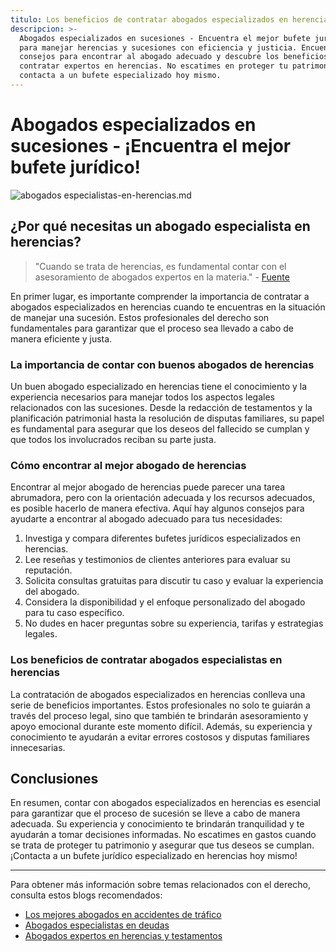 ```yaml
---
titulo: Los beneficios de contratar abogados especializados en herencias
descripcion: >-
  Abogados especializados en sucesiones - Encuentra el mejor bufete jurídico
  para manejar herencias y sucesiones con eficiencia y justicia. Encuentra
  consejos para encontrar al abogado adecuado y descubre los beneficios de
  contratar expertos en herencias. No escatimes en proteger tu patrimonio y
  contacta a un bufete especializado hoy mismo.
---
```


# Abogados especializados en sucesiones - ¡Encuentra el mejor bufete jurídico!

 ![abogados especialistas-en-herencias.md](./img/abogados-especialistas-en-herencias-1.webp)

## ¿Por qué necesitas un abogado especialista en herencias?

> "Cuando se trata de herencias, es fundamental contar con el asesoramiento de abogados expertos en la materia." - [Fuente](https://www.example.com)

En primer lugar, es importante comprender la importancia de contratar a abogados especializados en herencias cuando te encuentras en la situación de manejar una sucesión. Estos profesionales del derecho son fundamentales para garantizar que el proceso sea llevado a cabo de manera eficiente y justa.

### La importancia de contar con buenos abogados de herencias

Un buen abogado especializado en herencias tiene el conocimiento y la experiencia necesarios para manejar todos los aspectos legales relacionados con las sucesiones. Desde la redacción de testamentos y la planificación patrimonial hasta la resolución de disputas familiares, su papel es fundamental para asegurar que los deseos del fallecido se cumplan y que todos los involucrados reciban su parte justa.

### Cómo encontrar al mejor abogado de herencias

Encontrar al mejor abogado de herencias puede parecer una tarea abrumadora, pero con la orientación adecuada y los recursos adecuados, es posible hacerlo de manera efectiva. Aquí hay algunos consejos para ayudarte a encontrar al abogado adecuado para tus necesidades:

1. Investiga y compara diferentes bufetes jurídicos especializados en herencias.
2. Lee reseñas y testimonios de clientes anteriores para evaluar su reputación.
3. Solicita consultas gratuitas para discutir tu caso y evaluar la experiencia del abogado.
4. Considera la disponibilidad y el enfoque personalizado del abogado para tu caso específico.
5. No dudes en hacer preguntas sobre su experiencia, tarifas y estrategias legales.

### Los beneficios de contratar abogados especialistas en herencias

La contratación de abogados especializados en herencias conlleva una serie de beneficios importantes. Estos profesionales no solo te guiarán a través del proceso legal, sino que también te brindarán asesoramiento y apoyo emocional durante este momento difícil. Además, su experiencia y conocimiento te ayudarán a evitar errores costosos y disputas familiares innecesarias.

## Conclusiones

En resumen, contar con abogados especializados en herencias es esencial para garantizar que el proceso de sucesión se lleve a cabo de manera adecuada. Su experiencia y conocimiento te brindarán tranquilidad y te ayudarán a tomar decisiones informadas. No escatimes en gastos cuando se trata de proteger tu patrimonio y asegurar que tus deseos se cumplan. ¡Contacta a un bufete jurídico especializado en herencias hoy mismo!

---

Para obtener más información sobre temas relacionados con el derecho, consulta estos blogs recomendados:

- [Los mejores abogados en accidentes de tráfico](abogados-especialistas-en-accidentes-de-trafico)
- [Abogados especialistas en deudas](abogados-especialistas-en-deudas)
- [Abogados expertos en herencias y testamentos](abogados-expertos-en-herencias-y-testamentos)
